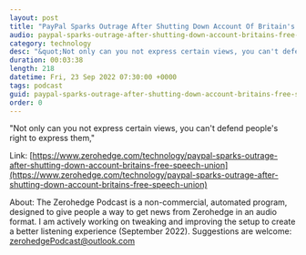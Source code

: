 ```yaml
---
layout: post
title: "PayPal Sparks Outrage After Shutting Down Account Of Britain's Free-Speech Union"
audio: paypal-sparks-outrage-after-shutting-down-account-britains-free-speech-union-0
category: technology
desc: "&quot;Not only can you not express certain views, you can't defend people's right to express them,&quot; "
duration: 00:03:38
length: 218
datetime: Fri, 23 Sep 2022 07:30:00 +0000
tags: podcast
guid: paypal-sparks-outrage-after-shutting-down-account-britains-free-speech-union-0
order: 0
---
```

&quot;Not only can you not express certain views, you can't defend people's right to express them,&quot; 

Link: [https://www.zerohedge.com/technology/paypal-sparks-outrage-after-shutting-down-account-britains-free-speech-union](https://www.zerohedge.com/technology/paypal-sparks-outrage-after-shutting-down-account-britains-free-speech-union)

About: The Zerohedge Podcast is a non-commercial, automated program, designed to give people a way to get news from Zerohedge in an audio format.  I am actively working on tweaking and improving the setup to create a better listening experience (September 2022).  Suggestions are welcome: [zerohedgePodcast@outlook.com](mailto:zerohedgePodcast@outlook.com)